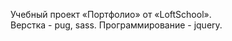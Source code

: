 Учебный проект «Портфолио» от «LoftSchool».<br>
Верстка - pug, sass. Программирование - jquery.<br>
